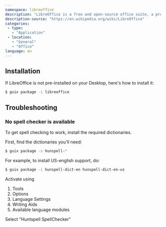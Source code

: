```yaml
---
namespace: libreoffice
description: "LibreOffice is a free and open-source office suite, a project of The Document Foundation. It was forked in 2010 from OpenOffice.org, which was an open-sourced version of the earlier StarOffice. The LibreOffice suite consists of programs for word processing, creating and editing of spreadsheets, slideshows, diagrams and drawings, working with databases, and composing mathematical formulae. It is available in 115 languages."
description-source: "https://en.wikipedia.org/wiki/LibreOffice"
categories:
 - type:
   - "Application"
 - location:
   - "General"
   - "Office"
language: en
---
```


## Installation

If LibreOffice is not pre-installed on your Desktop, here's how to install it:

```bash
$ guix package -i libreoffice
```

## Troubleshooting

### No spell checker is available

To get spell checking to work, install the required dictionaries.

First, find the dictionaries you'll need:

```bash
$ guix package -s hunspell-*
```

For example, to install US-english support, do:

```bash
$ guix package -i hunspell-dict-en hunspell-dict-en-us
```

Activate using

1. Tools
2. Options
3. Language Settings
4. Writing Aids
5. Available language modules

Select "Huntspell SpellChecker"
